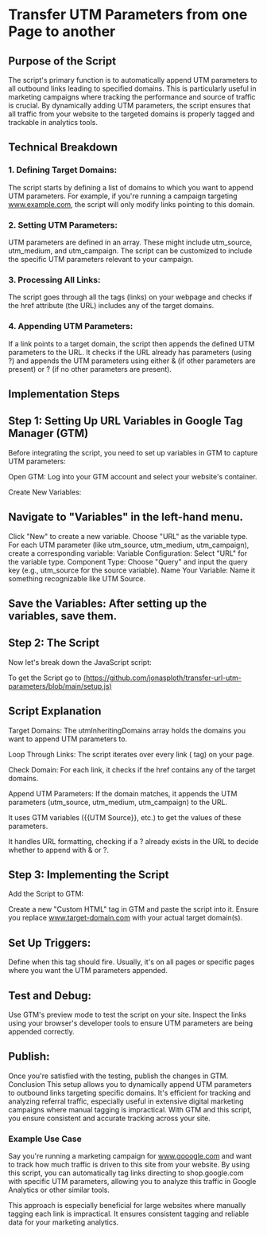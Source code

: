 # Transfer UTM Parameters from one Page to another

## Purpose of the Script
The script's primary function is to automatically append UTM parameters to all outbound links leading to specified domains. This is particularly useful in marketing campaigns where tracking the performance and source of traffic is crucial. By dynamically adding UTM parameters, the script ensures that all traffic from your website to the targeted domains is properly tagged and trackable in analytics tools.

## Technical Breakdown

### 1. Defining Target Domains:

The script starts by defining a list of domains to which you want to append UTM parameters. For example, if you're running a campaign targeting www.example.com, the script will only modify links         pointing to this domain.

### 2. Setting UTM Parameters:

UTM parameters are defined in an array. These might include utm_source, utm_medium, and utm_campaign. The script can be customized to include the specific UTM parameters relevant to your campaign.

### 3. Processing All Links:

The script goes through all the <a> tags (links) on your webpage and checks if the href attribute (the URL) includes any of the target domains.

### 4. Appending UTM Parameters:

If a link points to a target domain, the script then appends the defined UTM parameters to the URL. It checks if the URL already has parameters (using ?) and appends the UTM parameters using either & (if other parameters are present) or ? (if no other parameters are present).

## Implementation Steps

## Step 1: Setting Up URL Variables in Google Tag Manager (GTM)
Before integrating the script, you need to set up variables in GTM to capture UTM parameters:

Open GTM: Log into your GTM account and select your website's container.

Create New Variables:

## Navigate to "Variables" in the left-hand menu.
Click "New" to create a new variable.
Choose "URL" as the variable type.
For each UTM parameter (like utm_source, utm_medium, utm_campaign), create a corresponding variable:
Variable Configuration: Select "URL" for the variable type.
Component Type: Choose "Query" and input the query key (e.g., utm_source for the source variable).
Name Your Variable: Name it something recognizable like UTM Source.
## Save the Variables: After setting up the variables, save them.

## Step 2: The Script
Now let's break down the JavaScript script:

To get the Script go to [(https://github.com/jonasploth/transfer-url-utm-parameters/blob/main/setup.js) ](url)

## Script Explanation
Target Domains: The utmInheritingDomains array holds the domains you want to append UTM parameters to.

Loop Through Links: The script iterates over every link (<a> tag) on your page.

Check Domain: For each link, it checks if the href contains any of the target domains.

Append UTM Parameters: If the domain matches, it appends the UTM parameters (utm_source, utm_medium, utm_campaign) to the URL.

It uses GTM variables ({{UTM Source}}, etc.) to get the values of these parameters.

It handles URL formatting, checking if a ? already exists in the URL to decide whether to append with & or ?.

## Step 3: Implementing the Script
Add the Script to GTM:

Create a new "Custom HTML" tag in GTM and paste the script into it.
Ensure you replace www.target-domain.com with your actual target domain(s).

## Set Up Triggers:

Define when this tag should fire. Usually, it's on all pages or specific pages where you want the UTM parameters appended.
## Test and Debug:

Use GTM's preview mode to test the script on your site.
Inspect the links using your browser's developer tools to ensure UTM parameters are being appended correctly.
 ## Publish:

Once you're satisfied with the testing, publish the changes in GTM.
Conclusion
This setup allows you to dynamically append UTM parameters to outbound links targeting specific domains. It's efficient for tracking and analyzing referral traffic, especially useful in extensive       digital marketing campaigns where manual tagging is impractical. With GTM and this script, you ensure consistent and accurate tracking across your site.







    
### Example Use Case
Say you're running a marketing campaign for www.gooogle.com and want to track how much traffic is driven to this site from your website. By using this script, you can automatically tag links directing to shop.google.com with specific UTM parameters, allowing you to analyze this traffic in Google Analytics or other similar tools.

This approach is especially beneficial for large websites where manually tagging each link is impractical. It ensures consistent tagging and reliable data for your marketing analytics.

